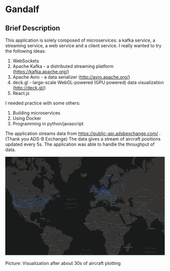 # Gandalf
## Brief Description
This application is solely composed of microservices: a kafka service, a streaming service, a web service and a client service.
I really wanted to try the following ideas:
1. WebSockets
2. Apache Kafka - a distributed streaming platform (https://kafka.apache.org/)
3. Apache Avro - a data serializer (http://avro.apache.org/)
4. deck.gl - large-scale WebGL-powered (GPU powered) data visualization (http://deck.gl/)
5. React.js

I needed practice with some others:
1. Building microservices
2. Using Docker
3. Programming in python/javascript

The application streams data from https://public-api.adsbexchange.com/ . (Thank you ADS-B Exchange)
The data gives a stream of aircraft positions updated every 5s. The application was able to handle the throughput of data.

![Alt text](screenshot.png)

Picture: Visualization after about 30s of aircraft plotting
